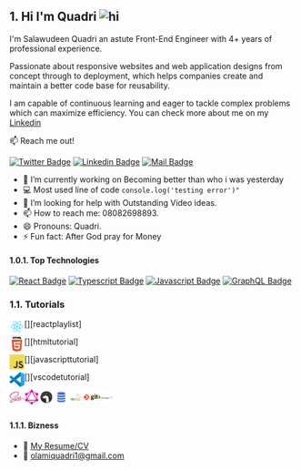 ## 1. Hi I'm Quadri <img src="https://user-images.githubusercontent.com/1303154/88677602-1635ba80-d120-11ea-84d8-d263ba5fc3c0.gif" width="28px" alt="hi">

I'm Salawudeen Quadri an astute Front-End Engineer with 4+ years of professional experience.

Passionate about responsive websites and web application designs from concept through to deployment, which helps companies create and maintain a better code base for reusability.

I am capable of continuous learning and eager to tackle complex problems which can maximize efficiency. You can check more about me on my [Linkedin](https://www.linkedin.com/in/quadri-olamilekan-salawudeen-78a56a1a4)

:mailbox: Reach me out!

[![Twitter Badge](https://img.shields.io/badge/-@Mophar2-1ca0f1?style=flat&labelColor=1ca0f1&logo=twitter&logoColor=white&link=https://twitter.com/Ipenywis)](https://twitter.com/Mophar2)  [![Linkedin Badge](https://img.shields.io/badge/-SalawudeenQuadri-0e76a8?style=flat&labelColor=0e76a8&logo=linkedin&logoColor=white)](https://www.linkedin.com/in/quadri-olamilekan-salawudeen-78a56a1a4) [![Mail Badge](https://img.shields.io/badge/-SalawudeenQuadri-c0392b?style=flat&labelColor=c0392b&logo=gmail&logoColor=white)](mailto:olamiquadri1@gmail.com)

<!-- TODO: Add last video link -->

- 🔭 I’m currently working on Becoming better than who i was yesterday 
- :computer: Most used line of code `console.log('testing error')"`
- 🤔 I’m looking for help with Outstanding Video ideas.
- 📫 How to reach me: 08082698893.
- 😄 Pronouns: Quadri.
- ⚡ Fun fact: After God pray for Money 

#### 1.0.1. Top Technologies

<!-- TODO: Make technologies links takes you to repositories -->

[![React Badge](https://img.shields.io/badge/-React-61DBFB?style=for-the-badge&labelColor=black&logo=react&logoColor=61DBFB)](#) [![Typescript Badge](https://img.shields.io/badge/TypeScript-007ACC?style=for-the-badge&logo=typescript&logoColor=white)](#)  [![Javascript Badge](https://img.shields.io/badge/-Javascript-F0DB4F?style=for-the-badge&labelColor=black&logo=javascript&logoColor=F0DB4F)](#) [![GraphQL Badge](https://img.shields.io/badge/-GraphQl-e535ab?style=for-the-badge&labelColor=black&logo=node.js&logoColor=e535ab)](#)

### 1.1. Tutorials

[<img align="left" alt="React" width="26px" src="https://raw.githubusercontent.com/github/explore/80688e429a7d4ef2fca1e82350fe8e3517d3494d/topics/react/react.png" />][reactplaylist]

[<img align="left" alt="HTML5" width="26px" src="https://raw.githubusercontent.com/github/explore/80688e429a7d4ef2fca1e82350fe8e3517d3494d/topics/html/html.png" />][htmltutorial]

[<img align="left" alt="JavaScript" width="26px" src="https://raw.githubusercontent.com/github/explore/80688e429a7d4ef2fca1e82350fe8e3517d3494d/topics/javascript/javascript.png" />][javascripttutorial]

[<img align="left" alt="Visual Studio Code" width="26px" src="https://raw.githubusercontent.com/github/explore/80688e429a7d4ef2fca1e82350fe8e3517d3494d/topics/visual-studio-code/visual-studio-code.png" />][vscodetutorial]

<img align="left" alt="Sass" width="26px" src="https://raw.githubusercontent.com/github/explore/80688e429a7d4ef2fca1e82350fe8e3517d3494d/topics/sass/sass.png" />


<img align="left" alt="GraphQL" width="26px" src="https://raw.githubusercontent.com/github/explore/80688e429a7d4ef2fca1e82350fe8e3517d3494d/topics/graphql/graphql.png" />

<img align="left" alt="Deno" width="26px" src="https://raw.githubusercontent.com/github/explore/361e2821e2dea67711cde99c9c40ed357061cf27/topics/deno/deno.png" />

<img align="left" alt="SQL" width="26px" src="https://raw.githubusercontent.com/github/explore/80688e429a7d4ef2fca1e82350fe8e3517d3494d/topics/sql/sql.png" />

<img align="left" alt="MySQL" width="26px" src="https://raw.githubusercontent.com/github/explore/80688e429a7d4ef2fca1e82350fe8e3517d3494d/topics/mysql/mysql.png" />

<img align="left" alt="Git" width="26px" src="https://raw.githubusercontent.com/github/explore/80688e429a7d4ef2fca1e82350fe8e3517d3494d/topics/git/git.png" />

<img align="left" alt="MongoDB" width="26px" src="https://raw.githubusercontent.com/github/explore/80688e429a7d4ef2fca1e82350fe8e3517d3494d/topics/mongodb/mongodb.png" />

<br />
<br />

#### 1.1.1. Bizness
- :paperclip: [My Resume/CV](https://drive.google.com/file/d/1WaSxLvDxeYBj2-bMHri-SY3nldOHUmXf/view?usp=sharing)
- :email: olamiquadri1@gmail.com

<!-- 
